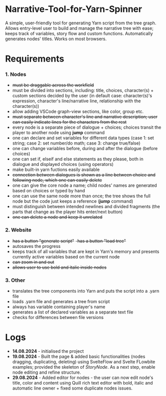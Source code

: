 # Narrative-Tool-for-Yarn-Spinner
A simple, user-friendly tool for generating Yarn script from the tree graph. Allows entry-level user to build and manage the narrative tree with ease; keeps track of variables, story flow and custom functions. Automatically generates nodes' titles. Works on most browsers.

# Requirements 

### 1. Nodes
- ~~must be draggable across the workfield~~ 
- must be divided into sections, including: title, choices, character(s) + custom sections decided by the user (in default case: character(s)'s expression, character's line/narrative line, relationship with the character(s))
- allow adding VSCode graph-view sections, like color, group etc.
- ~~must separate between character's line and narrative description; user can easily indicate lines for the characters from the rest~~
- every node is a separate piece of dialogue + choices; choices transit the player to another node using **jump** command
- one can declare and set variables for different data types (case 1: set string; case 2: set number/do math; case 3: change true/false)
- one can change variables before, during and after the dialogue (before choices)
- one can set if, elseif and else statements as they please, both in dialogue and displayed choices (using operators)
- make built-in yarn fuctions easily available
- ~~connection between dialogues is shown as a line between choice and following node, which one can easily delete~~
- one can give the core node a name; child nodes' names are generated based on choices or typed by hand
- one can use the same node more than once; the tree shows the full node but the code just keeps a reference (**jump** command)
- must distinguish between intended newlines and divided fragments (the parts that change as the player hits enter/next button)
- ~~one can delete a node and keep it unrelated~~

### 2. Website
- ~~has a button "generate script"~~
-~~has a button "load tree"~~
- autosaves the progress
- keeps track of all variables that are kept in Yarn's memory and presents currently active variables based on the current node
- ~~can zoom in and out~~
- ~~allows user to use bold and italic inside nodes~~

### 3. Other
- translates the tree components into Yarn and puts the script into a .yarn file
- loads .yarn file and generates a tree from script
- always has variable containing player's name
- generates a list of declared variables as a separate text file
- checks for differences between file versions

# Logs

- **14.08.2024** - initialised the project
- **19.08.2024** - Built the page & added basic functionalities (nodes dragging, duplicating, deleting) using SvelteFlow and Svelte FLowbite examples; provided the skeleton of *StoryNode*. As a next step, enable node editing and refine structure.
- **29.08.2024** - Added editor for nodes - the user can now edit node's title, color and content using Quill rich text editor with bold, italic and automatic line owner + fixed some duplicate nodes issues.
